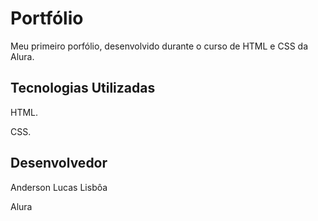 # Portfólio

Meu primeiro porfólio, desenvolvido durante o curso de HTML e CSS da Alura.

## Tecnologias Utilizadas

HTML.

CSS.

## Desenvolvedor

Anderson Lucas Lisbôa

Alura
